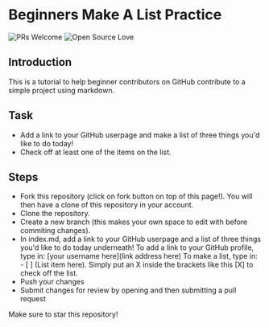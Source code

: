 # Beginners Make A List Practice
![PRs Welcome](https://img.shields.io/badge/PRs-welcome-brightgreen.svg?style=flat-square)
![Open Source Love](https://badges.frapsoft.com/os/v2/open-source.svg?v=103)

## Introduction

This is a tutorial to help beginner contributors on GitHub contribute to a simple project using markdown.

## Task

 - Add a link to your GitHub userpage and make a list of three things you'd like to do today!
 - Check off at least one of the items on the list.

## Steps

- Fork this repository (click on fork button on top of this page!). You will then have a clone of this repository in your account.
- Clone the repository.
- Create a new branch (this makes your own space to edit with before commiting changes).
- In index.md, add a link to your GitHub userpage and a list of three things you'd like to do today underneath!
To add a link to your GitHub profile, type in: [your username here](link address here)
To make a list, type in: - [ ] (List item here). Simply put an X inside the brackets like this [X] to check off the list. 
- Push your changes
- Submit changes for review by opening and then submitting a pull request

Make sure to star this repository! 
